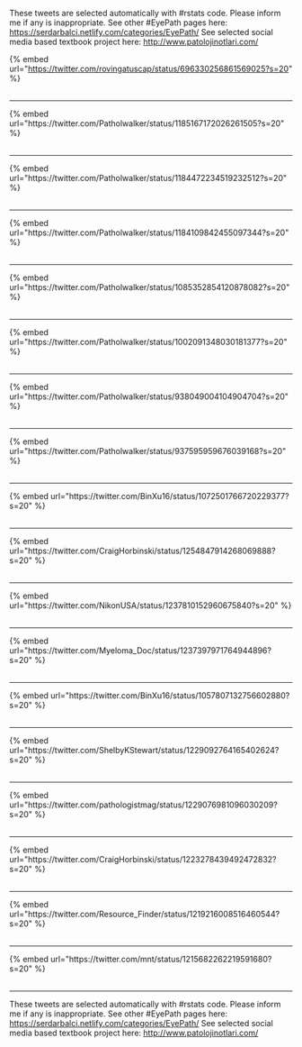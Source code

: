

These tweets are selected automatically with #rstats code. Please inform me if any is inappropriate.
See other #EyePath pages here: https://serdarbalci.netlify.com/categories/EyePath/ 
See selected social media based textbook project here: http://www.patolojinotlari.com/

{% embed url="https://twitter.com/rovingatuscap/status/696330256861569025?s=20" %}<br>
<br>
<hr>
{% embed url="https://twitter.com/Patholwalker/status/1185167172026261505?s=20" %}<br>
<br>
<hr>
{% embed url="https://twitter.com/Patholwalker/status/1184472234519232512?s=20" %}<br>
<br>
<hr>
{% embed url="https://twitter.com/Patholwalker/status/1184109842455097344?s=20" %}<br>
<br>
<hr>
{% embed url="https://twitter.com/Patholwalker/status/1085352854120878082?s=20" %}<br>
<br>
<hr>
{% embed url="https://twitter.com/Patholwalker/status/1002091348030181377?s=20" %}<br>
<br>
<hr>
{% embed url="https://twitter.com/Patholwalker/status/938049004104904704?s=20" %}<br>
<br>
<hr>
{% embed url="https://twitter.com/Patholwalker/status/937595959676039168?s=20" %}<br>
<br>
<hr>
{% embed url="https://twitter.com/BinXu16/status/1072501766720229377?s=20" %}<br>
<br>
<hr>
{% embed url="https://twitter.com/CraigHorbinski/status/1254847914268069888?s=20" %}<br>
<br>
<hr>
{% embed url="https://twitter.com/NikonUSA/status/1237810152960675840?s=20" %}<br>
<br>
<hr>
{% embed url="https://twitter.com/Myeloma_Doc/status/1237397971764944896?s=20" %}<br>
<br>
<hr>
{% embed url="https://twitter.com/BinXu16/status/1057807132756602880?s=20" %}<br>
<br>
<hr>
{% embed url="https://twitter.com/ShelbyKStewart/status/1229092764165402624?s=20" %}<br>
<br>
<hr>
{% embed url="https://twitter.com/pathologistmag/status/1229076981096030209?s=20" %}<br>
<br>
<hr>
{% embed url="https://twitter.com/CraigHorbinski/status/1223278439492472832?s=20" %}<br>
<br>
<hr>
{% embed url="https://twitter.com/Resource_Finder/status/1219216008516460544?s=20" %}<br>
<br>
<hr>
{% embed url="https://twitter.com/mnt/status/1215682262219591680?s=20" %}<br>
<br>
<hr>


These tweets are selected automatically with #rstats code. Please inform me if any is inappropriate.
See other #EyePath pages here: https://serdarbalci.netlify.com/categories/EyePath/ 
See selected social media based textbook project here: http://www.patolojinotlari.com/
